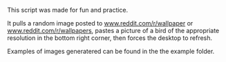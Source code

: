 This script was made for fun and practice.

It pulls a random image posted to www.reddit.com/r/wallpaper or www.reddit.com/r/wallpapers, pastes a picture of a bird of the appropriate resolution in the bottom right corner, then forces the desktop to refresh. 

Examples of images generatered can be found in the the example folder.
